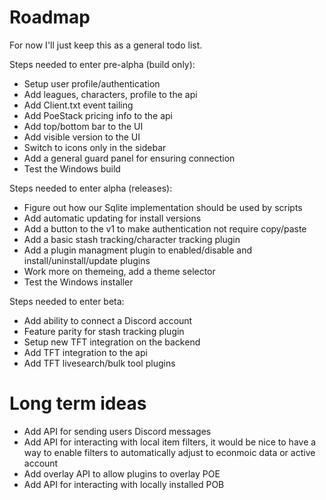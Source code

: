 # Roadmap

For now I'll just keep this as a general todo list.

Steps needed to enter pre-alpha (build only):
- Setup user profile/authentication
- Add leagues, characters, profile to the api
- Add Client.txt event tailing
- Add PoeStack pricing info to the api
- Add top/bottom bar to the UI
- Add visible version to the UI
- Switch to icons only in the sidebar
- Add a general guard panel for ensuring connection
- Test the Windows build

Steps needed to enter alpha (releases):
- Figure out how our Sqlite implementation should be used by scripts
- Add automatic updating for install versions
- Add a button to the v1 to make authentication not require copy/paste
- Add a basic stash tracking/character tracking plugin
- Add a plugin managment plugin to enabled/disable and install/uninstall/update plugins
- Work more on themeing, add a theme selector
- Test the Windows installer

Steps needed to enter beta:
- Add ability to connect a Discord account
- Feature parity for stash tracking plugin
- Setup new TFT integration on the backend
- Add TFT integration to the api
- Add TFT livesearch/bulk tool plugins  

# Long term ideas
- Add API for sending users Discord messages
- Add API for interacting with local item filters, it would be nice to have a way to enable filters to automatically adjust to econmoic data or active account
- Add overlay API to allow plugins to overlay POE
- Add API for interacting with locally installed POB

